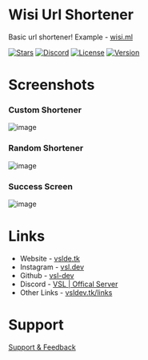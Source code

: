 # Wisi Url Shortener
Basic url shortener! Example - [wisi.ml](https://wisi.ml)

[![Stars](https://img.shields.io/github/stars/vsl-dev/aoi-js-botlist-bot?style=social)](https://vsldev.tk/github) [![Discord](https://img.shields.io/discord/762267257551978527)](https://vsldev.tk/discord) [![License](https://img.shields.io/github/license/vsl-dev/aoi-js-botlist-bot)](https://github.com/vsl-dev/aoi-js-botlist-bot/blob/v1.0/LICENSE) [![Version](https://img.shields.io/github/v/release/vsl-dev/aoi-js-botlist-bot)](https://vsldev.tk/links) 

# Screenshots

### Custom Shortener
![image](https://user-images.githubusercontent.com/91078294/147809062-4b1f19f8-e6bd-4a3c-b199-0fb61d2f7f3e.png)

### Random Shortener
![image](https://user-images.githubusercontent.com/91078294/147808998-ba9ce6d6-2d89-4d3c-be86-b9151304bcf4.png)

### Success Screen
![image](https://user-images.githubusercontent.com/91078294/147809035-9059c898-12a9-4517-b938-5a95b4a01b77.png)

# Links

- Website - [vslde.tk](https://vsldev.tk)
- Instagram - [vsl.dev](https://vsldev.tk/instagram)
- Github - [vsl-dev](https://vsldev.tk/github)
- Discord - [VSL | Offical Server](https://vsldev.tk/discord)
- Other Links - [vsldev.tk/links](https://vsldev.tk/links) 

# Support

[Support & Feedback](https://vsldev.tk/discord)
